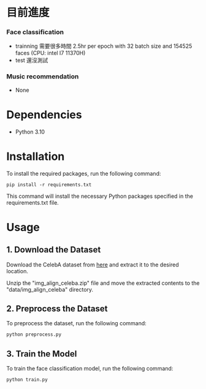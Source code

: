 # 目前進度
### Face classification
* trainning 需要很多時間 2.5hr per epoch with 32 batch size and 154525 faces (CPU: intel I7 11370H)
* test 還沒測試
### Music recommendation
* None

# Dependencies
* Python 3.10

# Installation
To install the required packages, run the following command:
```pip
pip install -r requirements.txt
```
This command will install the necessary Python packages specified in the requirements.txt file.

# Usage
## 1. Download the Dataset
Download the CelebA dataset from [here](https://mmlab.ie.cuhk.edu.hk/projects/CelebA.html "link") and extract it to the desired location.

Unzip the "img_align_celeba.zip" file and move the extracted contents to the "data/img_align_celeba" directory.

## 2. Preprocess the Dataset
To preprocess the dataset, run the following command:
```python
python preprocess.py
```
## 3. Train the Model
To train the face classification model, run the following command:
```python
python train.py
```

